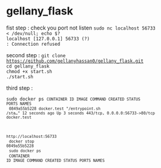# gellany_flask

fist step : check you port not listen 
<code>sudo nc localhost 56733 < /dev/null; echo $?</code><br>
<code>localhost [127.0.0.1] 56733 (?) : Connection refused</code><br>

second step :
<code>git clone https://github.com/gellanyhassan0/gellany_flask.git</code><br>
<code>cd gellany_flask</code><br>
<code>chmod +x start.sh</code><br>
<code>./start.sh</code><br>
  
third step :
  
<code>sudo docker ps
<code>CONTAINER ID   IMAGE         COMMAND                  CREATED          STATUS         PORTS                            NAMES</code><br>
<code>0849a55b5228   docker.test   "/entrypoint.sh /sta…"   12 seconds ago   Up 3 seconds   443/tcp, 0.0.0.0:56733->80/tcp   docker.test</code><br>  
  
<code>http://localhost:56733 </code><br>
<code>docker stop 0849a55b5228</code><br>
<code>sudo docker ps</code><br>
<code>CONTAINER ID   IMAGE     COMMAND   CREATED   STATUS    PORTS     NAMES</code><br>
